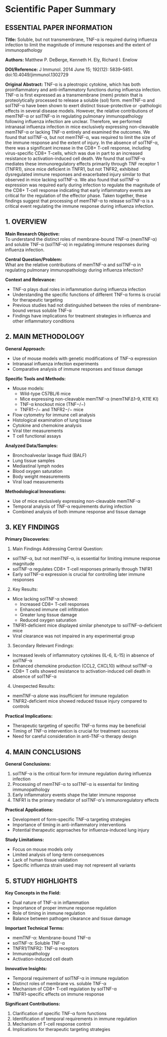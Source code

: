 # Scientific Paper Summary

## ESSENTIAL PAPER INFORMATION
**Title:** Soluble, but not transmembrane, TNF-α is required during influenza infection to limit the magnitude of immune responses and the extent of immunopathology

**Authors:** Matthew P. DeBerge, Kenneth H. Ely, Richard I. Enelow

**DOI/Reference:** J Immunol. 2014 June 15; 192(12): 5839–5851. doi:10.4049/jimmunol.1302729

**Original Abstract:**
TNF-α is a pleotropic cytokine, which has both proinflammatory and anti-inflammatory functions during influenza infection. TNF-α is first expressed as a transmembrane (mem) protein that is proteolytically processed to release a soluble (sol) form. memTNF-α and solTNF-α have been shown to exert distinct tissue-protective or -pathologic effects in several disease models. However, the relative contributions of memTNF-α or solTNF-α in regulating pulmonary immunopathology following influenza infection are unclear. Therefore, we performed intranasal influenza infection in mice exclusively expressing non-cleavable memTNF-α or lacking TNF-α entirely and examined the outcomes. We found that solTNF-α, but not memTNF-α, was required to limit the size of the immune response and the extent of injury. In the absence of solTNF-α, there was a significant increase in the CD8+ T-cell response, including virus-specific CD8+ T-cells, which was due in part to an increased resistance to activation-induced cell death. We found that solTNF-α mediates these immunoregulatory effects primarily through TNF receptor 1 (TNFR1), since mice deficient in TNFR1, but not TNFR2, exhibited dysregulated immune responses and exacerbated injury similar to that observed in mice lacking solTNF-α. We also found that solTNF-α expression was required early during infection to regulate the magnitude of the CD8+ T-cell response indicating that early inflammatory events are critical for the regulation of the effector phase. Taken together, these findings suggest that processing of memTNF-α to release solTNF-α is a critical event regulating the immune response during influenza infection.

## 1. OVERVIEW

**Main Research Objective:**  
To understand the distinct roles of membrane-bound TNF-α (memTNF-α) and soluble TNF-α (solTNF-α) in regulating immune responses during influenza infection.

**Central Question/Problem:**  
What are the relative contributions of memTNF-α and solTNF-α in regulating pulmonary immunopathology during influenza infection?

**Context and Relevance:**
- TNF-α plays dual roles in inflammation during influenza infection
- Understanding the specific functions of different TNF-α forms is crucial for therapeutic targeting
- Previous studies had not distinguished between the roles of membrane-bound versus soluble TNF-α
- Findings have implications for treatment strategies in influenza and other inflammatory conditions

## 2. MAIN METHODOLOGY

**General Approach:**
- Use of mouse models with genetic modifications of TNF-α expression
- Intranasal influenza infection experiments
- Comparative analysis of immune responses and tissue damage

**Specific Tools and Methods:**
- Mouse models:
  * Wild-type C57BL/6 mice
  * Mice expressing non-cleavable memTNF-α (memTNFΔ1–9, K11E KI)
  * TNF-α knockout mice (TNF−/−)
  * TNFR1−/− and TNFR2−/− mice
- Flow cytometry for immune cell analysis
- Histological examination of lung tissue
- Cytokine and chemokine analysis
- Viral titer measurements
- T cell functional assays

**Analyzed Data/Samples:**
- Bronchoalveolar lavage fluid (BALF)
- Lung tissue samples
- Mediastinal lymph nodes
- Blood oxygen saturation
- Body weight measurements
- Viral load measurements

**Methodological Innovations:**
- Use of mice exclusively expressing non-cleavable memTNF-α
- Temporal analysis of TNF-α requirements during infection
- Combined analysis of both immune response and tissue damage

## 3. KEY FINDINGS

**Primary Discoveries:**

1. Main Findings Addressing Central Question:
- solTNF-α, but not memTNF-α, is essential for limiting immune response magnitude
- solTNF-α regulates CD8+ T-cell responses primarily through TNFR1
- Early solTNF-α expression is crucial for controlling later immune responses

2. Key Results:
- Mice lacking solTNF-α showed:
  * Increased CD8+ T-cell responses
  * Enhanced immune cell infiltration
  * Greater lung tissue damage
  * Reduced oxygen saturation
- TNFR1-deficient mice displayed similar phenotype to solTNF-α-deficient mice
- Viral clearance was not impaired in any experimental group

3. Secondary Relevant Findings:
- Increased levels of inflammatory cytokines (IL-6, IL-15) in absence of solTNF-α
- Enhanced chemokine production (CCL2, CXCL10) without solTNF-α
- CD8+ T cells showed resistance to activation-induced cell death in absence of solTNF-α

4. Unexpected Results:
- memTNF-α alone was insufficient for immune regulation
- TNFR2-deficient mice showed reduced tissue injury compared to controls

**Practical Implications:**
- Therapeutic targeting of specific TNF-α forms may be beneficial
- Timing of TNF-α intervention is crucial for treatment success
- Need for careful consideration in anti-TNF-α therapy design

## 4. MAIN CONCLUSIONS

**General Conclusions:**
1. solTNF-α is the critical form for immune regulation during influenza infection
2. Processing of memTNF-α to solTNF-α is essential for limiting immunopathology
3. Early inflammatory events shape the later immune response
4. TNFR1 is the primary mediator of solTNF-α's immunoregulatory effects

**Practical Applications:**
- Development of form-specific TNF-α targeting strategies
- Importance of timing in anti-inflammatory interventions
- Potential therapeutic approaches for influenza-induced lung injury

**Study Limitations:**
- Focus on mouse models only
- Limited analysis of long-term consequences
- Lack of human tissue validation
- Specific influenza strain used may not represent all variants

## 5. STUDY HIGHLIGHTS

**Key Concepts in the Field:**
- Dual nature of TNF-α in inflammation
- Importance of proper immune response regulation
- Role of timing in immune regulation
- Balance between pathogen clearance and tissue damage

**Important Technical Terms:**
- memTNF-α: Membrane-bound TNF-α
- solTNF-α: Soluble TNF-α
- TNFR1/TNFR2: TNF-α receptors
- Immunopathology
- Activation-induced cell death

**Innovative Insights:**
- Temporal requirement of solTNF-α in immune regulation
- Distinct roles of membrane vs. soluble TNF-α
- Mechanism of CD8+ T-cell regulation by solTNF-α
- TNFR1-specific effects on immune response

**Significant Contributions:**
1. Clarification of specific TNF-α form functions
2. Identification of temporal requirements in immune regulation
3. Mechanism of T-cell response control
4. Implications for therapeutic targeting strategies
